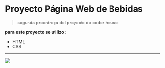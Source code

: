 # Proyecto Página Web de Bebidas

> segunda preentrega del proyecto de coder house

**para este proyecto se utilizo :**

-   HTML
-   CSS

---

![](https://www.techrepublic.com/wp-content/uploads/2022/07/html-css-beginners.jpg?x27457)
